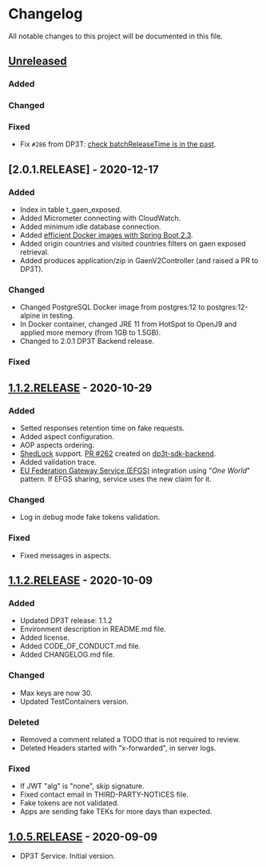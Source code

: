 # Changelog

All notable changes to this project will be documented in this file.

## [Unreleased]

### Added

### Changed

### Fixed
- Fix `#286` from DP3T: [check batchReleaseTime is in the past](https://github.com/DP-3T/dp3t-sdk-backend/pull/286/commits/57b33501954b500685792208864b4b64fdf3a0e4).

## [2.0.1.RELEASE] - 2020-12-17

### Added

- Index in table t_gaen_exposed.
- Added Micrometer connecting with CloudWatch.
- Added minimum idle database connection.
- Added [efficient Docker images with Spring Boot 2.3](https://spring.io/blog/2020/08/14/creating-efficient-docker-images-with-spring-boot-2-3).
- Added origin countries and visited countries filters on gaen exposed retrieval.
- Added produces application/zip in GaenV2Controller (and raised a PR to DP3T).

### Changed

- Changed PostgreSQL Docker image from postgres:12 to postgres:12-alpine in testing.
- In Docker container, changed JRE 11 from HotSpot to OpenJ9 and applied more memory (from 1GB to 1.5GB).
- Changed to 2.0.1 DP3T Backend release.

### Fixed

## [1.1.2.RELEASE] - 2020-10-29

### Added

- Setted responses retention time on fake requests.
- Added aspect configuration.
- AOP aspects ordering.
- [ShedLock](https://github.com/lukas-krecan/ShedLock) support. [PR #262](https://github.com/DP-3T/dp3t-sdk-backend/pull/262) created on [dp3t-sdk-backend](https://github.com/DP-3T/dp3t-sdk-backend).
- Added validation trace. 
- [EU Federation Gateway Service (EFGS)](https://github.com/eu-federation-gateway-service/efgs-federation-gateway) integration using "_One World_" pattern. If EFGS sharing, service uses the new claim for it.

### Changed

- Log in debug mode fake tokens validation.

### Fixed

- Fixed messages in aspects.

## [1.1.2.RELEASE] - 2020-10-09

### Added

- Updated DP3T release: 1.1.2
- Environment description in README.md file.
- Added license.
- Added CODE_OF_CONDUCT.md file.
- Added CHANGELOG.md file.

### Changed

- Max keys are now 30.
- Updated TestContainers version.

### Deleted

- Removed a comment related a TODO that is not required to review.
- Deleted Headers started with "x-forwarded", in server logs.

### Fixed

- If JWT "alg" is "none", skip signature.
- Fixed contact email in THIRD-PARTY-NOTICES file.
- Fake tokens are not validated.
- Apps are sending fake TEKs for more days than expected.

## [1.0.5.RELEASE] - 2020-09-09

* DP3T Service. Initial version.

[Unreleased]: https://github.com/RadarCOVID/radar-covid-backend-dp3t-server/compare/1.1.2.RELEASE...develop
[1.1.2.RELEASE]: https://github.com/RadarCOVID/radar-covid-backend-dp3t-server/compare/1.0.5.RELEASE...1.1.2.RELEASE
[1.0.5.RELEASE]: https://github.com/RadarCOVID/radar-covid-backend-dp3t-server/releases/tag/1.0.5.RELEASE
